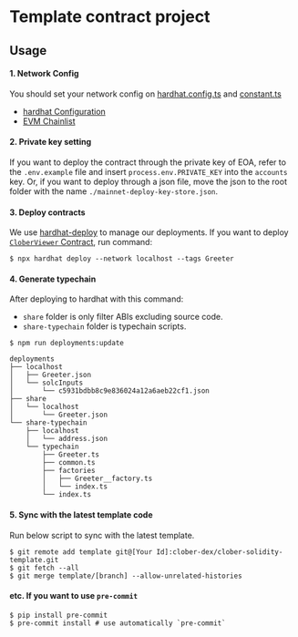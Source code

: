 # Template contract project

## Usage
#### 1. Network Config
You should set your network config on [hardhat.config.ts](./hardhat.config.ts) and [constant.ts](./utils/constant.ts)
- [hardhat Configuration](https://hardhat.org/hardhat-runner/docs/config)
- [EVM Chainlist](https://chainlist.org/)

#### 2. Private key setting
If you want to deploy the contract through the private key of EOA, refer to the `.env.example` file and insert `process.env.PRIVATE_KEY` into the `accounts` key.
Or, if you want to deploy through a json file, move the json to the root folder with the name `./mainnet-deploy-key-store.json`.

#### 3. Deploy contracts
We use [hardhat-deploy](https://github.com/wighawag/hardhat-deploy) to manage our deployments.
If you want to deploy [`CloberViewer` Contract](contracts/CloberViewer.sol), run command:
```shell
$ npx hardhat deploy --network localhost --tags Greeter

```

#### 4. Generate typechain
After deploying to hardhat with this command:
- `share` folder is only filter ABIs excluding source code.
- `share-typechain` folder is typechain scripts.
```shell
$ npm run deployments:update

deployments
├── localhost
│   ├── Greeter.json
│   └── solcInputs
│       └── c5931bdbb8c9e836024a12a6aeb22cf1.json
├── share
│   └── localhost
│       └── Greeter.json
└── share-typechain
    ├── localhost
    │   └── address.json
    └── typechain
        ├── Greeter.ts
        ├── common.ts
        ├── factories
        │   ├── Greeter__factory.ts
        │   └── index.ts
        └── index.ts
```

#### 5. Sync with the latest template code
Run below script to sync with the latest template.
```shell
$ git remote add template git@[Your Id]:clober-dex/clober-solidity-template.git
$ git fetch --all
$ git merge template/[branch] --allow-unrelated-histories
```

#### etc. If you want to use `pre-commit`
```shell
$ pip install pre-commit
$ pre-commit install # use automatically `pre-commit`
```
